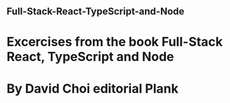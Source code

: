 ## Full-Stack-React-TypeScript-and-Node

# Excercises from the book Full-Stack React, TypeScript and Node 
# By David Choi editorial Plank

